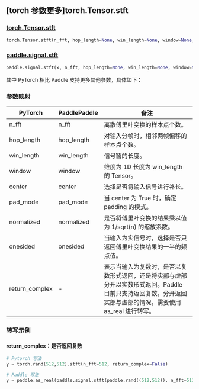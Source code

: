 ## [torch 参数更多]torch.Tensor.stft

### [torch.Tensor.stft](https://pytorch.org/docs/1.13/generated/torch.Tensor.stft.html#torch.Tensor.stft)

```python
torch.Tensor.stft(n_fft, hop_length=None, win_length=None, window=None, center=True, pad_mode='reflect', normalized=False, onesided=None, return_complex=None)
```

### [paddle.signal.stft](https://www.paddlepaddle.org.cn/documentation/docs/zh/api/paddle/signal/stft_cn.html)

```python
paddle.signal.stft(x, n_fft, hop_length=None, win_length=None, window=None, center=True, pad_mode='reflect', normalized=False, onesided=True, name=None)
```

其中 PyTorch 相比 Paddle 支持更多其他参数，具体如下：

### 参数映射
| PyTorch    | PaddlePaddle | 备注 |
| ---------- | ------------ | ------- |
| n_fft      | n_fft        | 离散傅里叶变换的样本点个数。 |
| hop_length | hop_length   | 对输入分帧时，相邻两帧偏移的样本点个数。 |
| win_length | win_length   | 信号窗的长度。 |
| window     | window       | 维度为 1D 长度为 win_length 的 Tensor。 |
| center     | center       | 选择是否将输入信号进行补长。 |
| pad_mode   | pad_mode     | 当 center 为 True 时，确定 padding 的模式。 |
| normalized | normalized   | 是否将傅里叶变换的结果乘以值为 1/sqrt(n) 的缩放系数。 |
| onesided   | onesided     | 当输入为实信号时，选择是否只返回傅里叶变换结果的一半的频点值。 |
| return_complex | -        | 表示当输入为复数时，是否以复数形式返回，还是将实部与虚部分开以实数形式返回。Paddle 目前只支持返回复数，分开返回实部与虚部的情况，需要使用 as_real 进行转写。 |

### 转写示例
#### return_complex：是否返回复数
```python
# Pytorch 写法
y = torch.rand(512,512).stft(n_fft=512, return_complex=False)

# Paddle 写法
y = paddle.as_real(paddle.signal.stft(paddle.rand((512,512)), n_fft=512))
```
